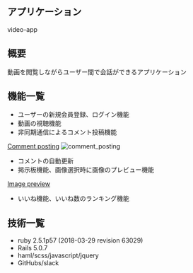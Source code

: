 ## アプリケーション

video-app

## 概要

動画を閲覧しながらユーザー間で会話ができるアプリケーション

## 機能一覧

- ユーザーの新規会員登録、ログイン機能
- 動画の視聴機能
- 非同期通信によるコメント投稿機能

[Comment posting](https://gyazo.com/12f5789e45c42fb8504b8f69065f1f5e)
![comment_posting](https://user-images.githubusercontent.com/52993581/69478390-2a107a80-0e35-11ea-9969-1c83acf945f7.gif)

- コメントの自動更新
- 掲示板機能、画像選択時に画像のプレビュー機能

[Image preview](https://gyazo.com/20b42fc777f2583dab281ac436b78927)

- いいね機能、いいね数のランキング機能

## 技術一覧

- ruby 2.5.1p57 (2018-03-29 revision 63029)
- Rails 5.0.7
- haml/scss/javascript/jquery
- GitHubs/slack

